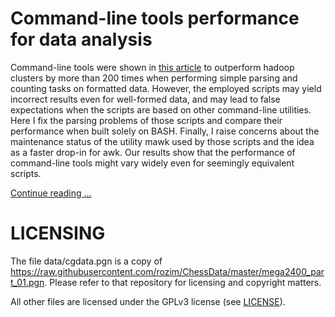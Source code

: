 # Command-line tools performance for data analysis

Command-line tools were shown in [this article](https://adamdrake.com/command-line-tools-can-be-235x-faster-than-your-hadoop-cluster.html) to outperform hadoop clusters by more than 200 times when performing simple parsing and counting tasks on formatted data. However, the employed scripts may yield incorrect results even for well-formed data, and may lead to false expectations when the scripts are based on other command-line utilities. Here I fix the parsing problems of those scripts and compare their performance when built solely on BASH. Finally, I raise concerns about the maintenance status of the utility mawk used by those scripts and the idea as a faster drop-in for awk. Our results show that the performance of command-line tools might vary widely even for seemingly equivalent scripts.

[Continue reading ...](ARTICLE_EyherabideHG_2020_Command-line_tools_performance_for_data_analysis.md)

# LICENSING

The file data/cgdata.pgn is a copy of https://raw.githubusercontent.com/rozim/ChessData/master/mega2400_part_01.pgn. Please refer to that repository for licensing and copyright matters.

All other files are licensed under the GPLv3 license (see [LICENSE](LICENSE)).

